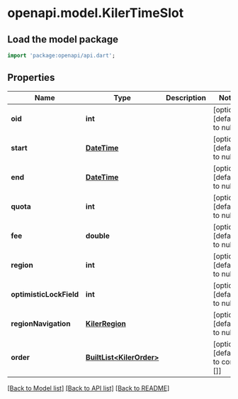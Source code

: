 # openapi.model.KilerTimeSlot

## Load the model package
```dart
import 'package:openapi/api.dart';
```

## Properties
Name | Type | Description | Notes
------------ | ------------- | ------------- | -------------
**oid** | **int** |  | [optional] [default to null]
**start** | [**DateTime**](DateTime.md) |  | [optional] [default to null]
**end** | [**DateTime**](DateTime.md) |  | [optional] [default to null]
**quota** | **int** |  | [optional] [default to null]
**fee** | **double** |  | [optional] [default to null]
**region** | **int** |  | [optional] [default to null]
**optimisticLockField** | **int** |  | [optional] [default to null]
**regionNavigation** | [**KilerRegion**](KilerRegion.md) |  | [optional] [default to null]
**order** | [**BuiltList&lt;KilerOrder&gt;**](KilerOrder.md) |  | [optional] [default to const []]

[[Back to Model list]](../README.md#documentation-for-models) [[Back to API list]](../README.md#documentation-for-api-endpoints) [[Back to README]](../README.md)


